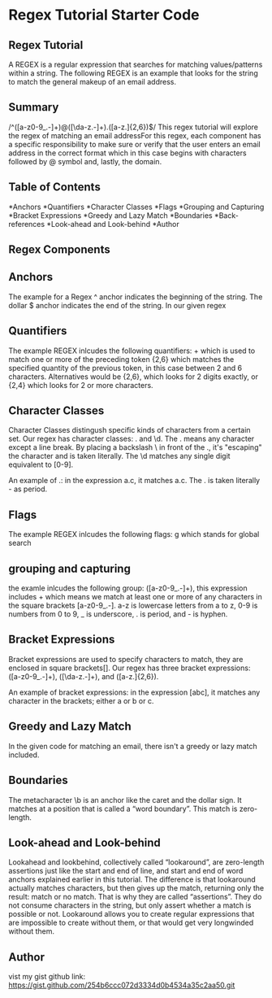 # Regex Tutorial Starter Code

## Regex Tutorial

A REGEX is a regular expression that searches for matching values/patterns within a string. The following REGEX is an example that looks for the string to match the general makeup of an email address.

## Summary

/^([a-z0-9_\.-]+)@([\da-z\.-]+)\.([a-z\.]{2,6})$/
This regex tutorial will explore the regex of matching an email addressFor this regex, each component has a specific responsibility to make sure or verify that the user enters an email address in the correct format which in this case begins with characters followed by @ symbol and, lastly, the domain.

## Table of Contents

*Anchors
*Quantifiers
*Character Classes
*Flags
*Grouping and Capturing
*Bracket Expressions
*Greedy and Lazy Match
*Boundaries
*Back-references
*Look-ahead and Look-behind
\*Author

## Regex Components

## Anchors

The example for a Regex ^ anchor indicates the beginning of the string. The dollar $ anchor indicates the end of the string. In our given regex

## Quantifiers

The example REGEX inlcudes the following quantifiers: + which is used to match one or more of the preceding token {2,6} which matches the specified quantity of the previous token, in this case between 2 and 6 characters. Alternatives would be {2,6}, which looks for 2 digits exactly, or {2,4} which looks for 2 or more characters.

## Character Classes

Character Classes distingush specific kinds of characters from a certain set. Our regex has character classes: \. and \d. The . means any character except a line break. By placing a backslash \ in front of the ., it's "escaping" the character and is taken literally. The \d matches any single digit equivalent to [0-9].

An example of \.: in the expression a\.c, it matches a.c. The . is taken literally - as period.

## Flags

The example REGEX inlcudes the following flags: g which stands for global search

## grouping and capturing

the examle inlcudes the following group: ([a-z0-9_\.-]+), this expression includes + which means we match at least one or more of any characters in the square brackets [a-z0-9_\.-]. a-z is lowercase letters from a to z, 0-9 is numbers from 0 to 9, \_ is underscore, \. is period, and - is hyphen.

## Bracket Expressions

Bracket expressions are used to specify characters to match, they are enclosed in square brackets[]. Our regex has three bracket expressions: ([a-z0-9_\.-]+), ([\da-z\.-]+), and ([a-z\.]{2,6}).

An example of bracket expressions: in the expression [abc], it matches any character in the brackets; either a or b or c.

## Greedy and Lazy Match

In the given code for matching an email, there isn't a greedy or lazy match included.

## Boundaries

The metacharacter \b is an anchor like the caret and the dollar sign. It matches at a position that is called a “word boundary”. This match is zero-length.

## Look-ahead and Look-behind

Lookahead and lookbehind, collectively called “lookaround”, are zero-length assertions just like the start and end of line, and start and end of word anchors explained earlier in this tutorial. The difference is that lookaround actually matches characters, but then gives up the match, returning only the result: match or no match. That is why they are called “assertions”. They do not consume characters in the string, but only assert whether a match is possible or not. Lookaround allows you to create regular expressions that are impossible to create without them, or that would get very longwinded without them.

## Author

vist my gist github link: https://gist.github.com/254b6ccc072d3334d0b4534a35c2aa50.git
